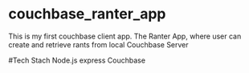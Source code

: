 # couchbase_ranter_app
This is my first couchbase client app. The Ranter App, where user can create and retrieve rants from local Couchbase Server

#Tech Stach
Node.js
express
Couchbase
